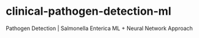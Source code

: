 # clinical-pathogen-detection-ml
Pathogen Detection | Salmonella Enterica ML + Neural Network Approach
